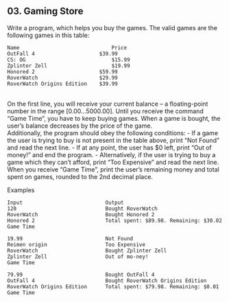 ## 03. Gaming Store

Write a program, which helps you buy the games. The valid games are the following games in this table:
```
Name	                          Price
OutFall 4	                  $39.99
CS: OG	                          $15.99
Zplinter Zell	                  $19.99
Honored 2	                  $59.99
RoverWatch	                  $29.99
RoverWatch Origins Edition	  $39.99
```
<br>
On the first line, you will receive your current balance – a floating-point number in the range [0.00…5000.00].
Until you receive the command “Game Time”, you have to keep buying games. When a game is bought, the user’s balance decreases by the price of the game.<br>
Additionally, the program should obey the following conditions:
- If a game the user is trying to buy is not present in the table above, print “Not Found” and read the next line.
- If at any point, the user has $0 left, print “Out of money!” and end the program.
- Alternatively, if the user is trying to buy a game which they can’t afford, print “Too Expensive” and read the next line.<br>
When you receive “Game Time”, print the user’s remaining money and total spent on games, rounded to the 2nd decimal place.

Examples

```
Input	                        Output
120                             Bought RoverWatch
RoverWatch                      Bought Honored 2 
Honored 2                       Total spent: $89.98. Remaining: $30.02
Game Time	

19.99                           Not Found
Reimen origin                   Too Expensive
RoverWatch                      Bought Zplinter Zell
Zplinter Zell                   Out of mo-ney!
Game Time	

79.99                           Bought OutFall 4
OutFall 4                       Bought RoverWatch Origins Edition
RoverWatch Origins Edition      Total spent: $79.98. Remaining: $0.01
Game Time	
```

